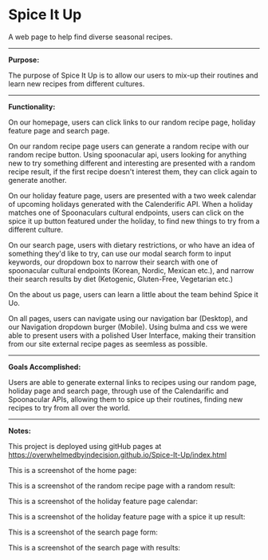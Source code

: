 # Spice It Up
A web page to help find diverse seasonal recipes.
<hr>

<strong>Purpose:</strong>

The purpose of Spice It Up is to allow our users to mix-up their routines and learn new recipes from different cultures. 
<hr>
<strong>Functionality:</strong>

On our homepage, users can click links to our random recipe page, holiday feature page and search page. 

On our random recipe page users can generate a random recipe with our random recipe button. Using spoonacular api, users looking for anything new to try something different and interesting are presented with a random recipe result, if the first recipe doesn't interest them, they can click again to generate another.

On our holiday feature page, users are presented with a two week calendar of upcoming holidays generated with the Calenderific API. When a holiday matches one of Spoonaculars cultural endpoints, users can click on the spice it up button featured under the holiday, to find new things to try from a different culture. 

On our search page, users with dietary restrictions, or who have an idea of something they'd like to try, can use our modal search form to input keywords, our dropdown box to narrow their search with one of spoonacular cultural endpoints (Korean, Nordic, Mexican etc.), and narrow their search results by diet (Ketogenic, Gluten-Free, Vegetarian etc.) 

On the about us page, users can learn a little about the team behind Spice it Uo.

On all pages, users can navigate using our navigation bar (Desktop), and our Navigation dropdown burger (Mobile). Using bulma and css we were able to present users with a polished User Interface, making their transition from our site external recipe pages as seemless as possible.
<hr>

<strong>Goals Accomplished:</strong>

Users are able to generate  external links to recipes using our random page, holiday page and search page, through use of the Calendarific and Spoonacular APIs, allowing them to spice up their routines, finding new recipes to try from all over the world.
<hr>

<strong>Notes:</strong>


This project is deployed using gitHub pages at https://overwhelmedbyindecision.github.io/Spice-It-Up/index.html


This is a screenshot of the home page:

This is a screenshot of the random recipe page with a random result:

This is a screenshot of the holiday feature page calendar:

This is a screenshot of the holiday feature page with a spice it up result:

This is a screenshot of the search page form:

This is a screenshot of the search page with results:


